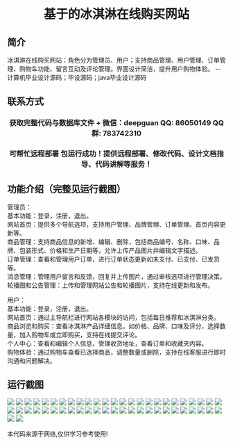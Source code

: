 <p><h1 align="center">基于的冰淇淋在线购买网站</h1></p>

## 简介
冰淇淋在线购买网站：角色分为管理员、用户；支持商品管理、用户管理、订单管理、购物车功能、留言互动及评论管理。界面设计简洁，提升用户购物体验。    --计算机毕业设计源码；毕设源码；java毕业设计源码


## 联系方式
<p><h3 align="center">获取完整代码与数据库文件 + 微信：deepguan QQ: 86050149 QQ群: 783742310</h3></p>
<p><h3 align="center">可帮忙远程部署 包运行成功！提供远程部署、修改代码、设计文档指导、代码讲解等服务！</h3></p>

## 功能介绍（完整见运行截图）
管理员：  
基本功能：登录，注册，退出。  
网站首页：提供多个导航选项，支持用户管理、品牌管理、订单管理、首页内容更新等。  
商品管理：支持商品信息的新增、编辑、删除，包括商品编号、名称、口味、品牌、包装形式、价格和生产日期等，允许上传产品图片并编辑文字描述。  
订单管理：查看和管理用户订单，进行订单状态更新如未支付、已支付、已发货等。  
消息管理：管理用户留言和反馈，回复并上传图片，通过审核选项进行管理决策。  
轮播图和公告管理：上传和管理网站公告和轮播图片，支持在线更新和发布。  

用户：  
基本功能：登录，注册，退出。  
网站首页：通过主导航栏进行网站各模块的访问，包括每日推荐和冰淇淋分类。  
商品浏览和购买：查看冰淇淋产品详细信息，如价格、品牌、口味及评分，选择数量，加入购物车或立即购买，支持在线提交评论。  
个人中心：查看和编辑个人信息，管理收货地址，查看订单和收藏夹内容。  
购物体验：通过购物车查看已选择商品，调整数量或删除，支持在线客服进行即时沟通和问题解决。


## 运行截图
![](img/001.jpg)
![](img/002.jpg)
![](img/003.jpg)
![](img/004.jpg)
![](img/005.jpg)
![](img/006.jpg)
![](img/007.jpg)
![](img/008.jpg)
![](img/009.jpg)
![](img/010.jpg)
![](img/011.jpg)
![](img/012.jpg)
![](img/013.jpg)
![](img/014.jpg)
![](img/015.jpg)
![](img/016.jpg)
![](img/017.jpg)
![](img/018.jpg)
![](img/019.jpg)
![](img/020.jpg)
![](img/021.jpg)
![](img/022.jpg)
![](img/023.jpg)
![](img/024.jpg)
![](img/025.jpg)
![](img/026.jpg)
![](img/027.jpg)
![](img/028.jpg)
![](img/029.jpg)
![](img/030.jpg)
![](img/031.jpg)
![](img/032.jpg)
![](img/033.jpg)
![](img/034.jpg)
![](img/035.jpg)
![](img/036.jpg)
![](img/037.jpg)
![](img/038.jpg)
![](img/039.jpg)
![](img/040.jpg)
![](img/041.jpg)
![](img/042.jpg)
![](img/043.jpg)
![](img/044.jpg)
![](img/045.jpg)
![](img/046.jpg)
![](img/047.jpg)
![](img/048.jpg)
![](img/049.jpg)
![](img/050.jpg)
![](img/051.jpg)
![](img/052.jpg)

<p>本代码来源于网络,仅供学习参考使用!</p>
